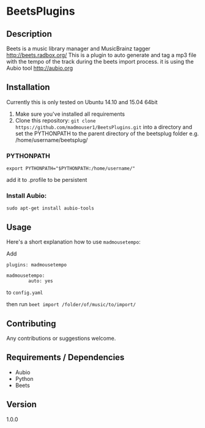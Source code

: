 # BeetsPlugins

## Description
Beets is a music library manager and MusicBrainz tagger http://beets.radbox.org/
This is a plugin to auto generate and tag a mp3 file with the tempo of the track during the beets import process.
it is using the Aubio tool http://aubio.org


## Installation
Currently this is only tested on Ubuntu 14.10 and 15.04 64bit

1. Make sure you've installed all requirements
2. Clone this repository:
  `git clone https://github.com/madmouser1/BeetsPlugins.git`
   into a directory and set the PYTHONPATH to the parent directory of the beetsplug folder e.g. /home/username/beetsplug/

### PYTHONPATH
  `export PYTHONPATH="$PYTHONPATH:/home/username/"`

   add it to .profile to be persistent

### Install Aubio:
```shell
sudo apt-get install aubio-tools
```

## Usage

Here's a short explanation how to use `madmousetempo`:

Add 
```
plugins: madmousetempo

madmousetempo:
        auto: yes
```
to `config.yaml`

then run `beet import /folder/of/music/to/import/`

## Contributing

Any contributions or suggestions welcome.

## Requirements / Dependencies

* Aubio 
* Python
* Beets

## Version

1.0.0
